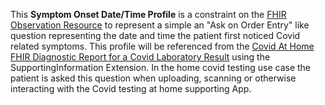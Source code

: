 This **Symptom Onset Date/Time Profile** is a constraint on the [FHIR Observation Resource](http://hl7.org/fhir/R4/observation.html) to represent a simple an "Ask on Order Entry" like question representing the date and time the patient first noticed Covid related symptoms. This profile will be referenced from the [Covid At Home FHIR Diagnostic Report for a Covid Laboratory Result](http://homeCovid.com/fhir/structuredefinition/DiagRepHomeCovid) using the SupportingInformation Extension. In the home covid testing use case the patient is asked this question when uploading, scanning or otherwise interacting with the Covid testing at home supporting App.